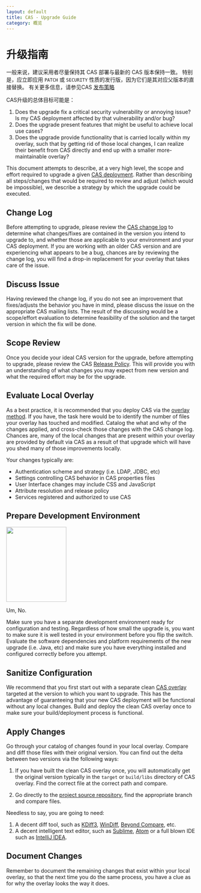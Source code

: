 ```yaml
---
layout: default
title: CAS - Upgrade Guide
category: 概览
---
```


# 升级指南

一般来说，建议采用者尽量保持其 CAS 部署与最新的 CAS 版本保持一致。 特别是，应立即应用 `PATCH` 或 `SECURITY` 性质的发行版，因为它们是其对应父版本的直接替换。 有关更多信息，请参见CAS [发布策略](../../developer/Release-Policy.html)

CAS升级的总体目标可能是：

1. Does the upgrade fix a critical security vulnerability or annoying issue? Is my CAS deployment affected by that vulnerability and/or bug?
2. Does the upgrade present features that might be useful to achieve local use cases?
3. Does the upgrade provide functionality that is carried locally within my overlay, such that by getting rid of those local changes, I can realize their benefit from CAS directly and end up with a smaller more-maintainable overlay?

This document attempts to describe, at a very high level, the scope and effort required to upgrade a given [CAS deployment](../installation/WAR-Overlay-Installation.html). Rather than describing all steps/changes that would be required to review and adjust (which would be impossible), we describe a strategy by which the upgrade could be executed.

## Change Log

Before attempting to upgrade, please review the [CAS change log](https://github.com/apereo/cas/releases) to determine what changes/fixes are contained in the version you intend to upgrade to, and whether those are applicable to your environment and your CAS deployment. If you are working with an older CAS version and are experiencing what appears to be a bug, chances are by reviewing the change log, you will find a drop-in replacement for your overlay that takes care of the issue.

## Discuss Issue

Having reviewed the change log, if you do not see an improvement that fixes/adjusts the behavior you have in mind, please discuss the issue on the appropriate CAS mailing lists. The result of the discussing would be a scope/effort evaluation to determine feasibility of the solution and the target version in which the fix will be done.

## Scope Review

Once you decide your ideal CAS version for the upgrade, before attempting to upgrade, please review the CAS [Release Policy](../../developer/Release-Policy.html). This will provide you with an understanding of what changes you may expect from new version and what the required effort may be for the upgrade.

## Evaluate Local Overlay

As a best practice, it is recommended that you deploy CAS via the [overlay method](../installation/WAR-Overlay-Installation.html). If you have, the task here would be to identify the number of files your overlay has touched and modified. Catalog the what and why of the changes applied, and cross-check those changes with the CAS change log. Chances are, many of the local changes that are present within your overlay are provided by default via CAS as a result of that upgrade which will have you shed many of those improvements locally.

Your changes typically are:

* Authentication scheme and strategy (i.e. LDAP, JDBC, etc)
* Settings controlling CAS behavior in CAS properties files
* User Interface changes may include CSS and JavaScript
* Attribute resolution and release policy
* Services registered and authorized to use CAS

## Prepare Development Environment

<img src="http://i.imgur.com/jcdDHWb.jpg" width="160px" height="200px" />

Um, No.

Make sure you have a separate development environment ready for configuration and testing. Regardless of how small the upgrade is, you want to make sure it is well tested in your environment before you flip the switch. Evaluate the software dependencies and platform requirements of the new upgrade (i.e. Java, etc) and make sure you have everything installed and configured correctly before you attempt.

## Sanitize Configuration

We recommend that you first start out with a separate clean [CAS overlay](../installation/WAR-Overlay-Installation.html) targeted at the version to which you want to upgrade. This has the advantage of guaranteeing that your new CAS deployment will be functional without any local changes. Build and deploy the clean CAS overlay once to make sure your build/deployment process is functional.

## Apply Changes

Go through your catalog of changes found in your local overlay. Compare and diff those files with their original version. You can find out the delta between two versions via the following ways:

1. If you have built the clean CAS overlay once, you will automatically get the original version typically in the `target` or `build/libs` directory of CAS overlay. Find the correct file at the correct path and compare.

2. Go directly to the [project source repository](https://github.com/apereo/cas), find the appropriate branch and compare files.

Needless to say, you are going to need:

1. A decent diff tool, such as [KDiff3](http://kdiff3.sourceforge.net/), [WinDiff](http://winmerge.org), [Beyond Compare](http://www.scootersoftware.com/), etc.
2. A decent intelligent text editor, such as [Sublime](http://www.sublimetext.com), [Atom](https://atom.io/) or a full blown IDE such as [IntelliJ IDEA](https://www.jetbrains.com/idea/).

## Document Changes

Remember to document the remaining changes that exist within your local overlay, so that the next time you do the same process, you have a clue as for why the overlay looks the way it does. 
